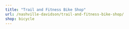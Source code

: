 ```yaml
---
title: "Trail and Fitness Bike Shop"
url: /nashville-davidson/trail-and-fitness-bike-shop/
shop: bicycle
---
```

